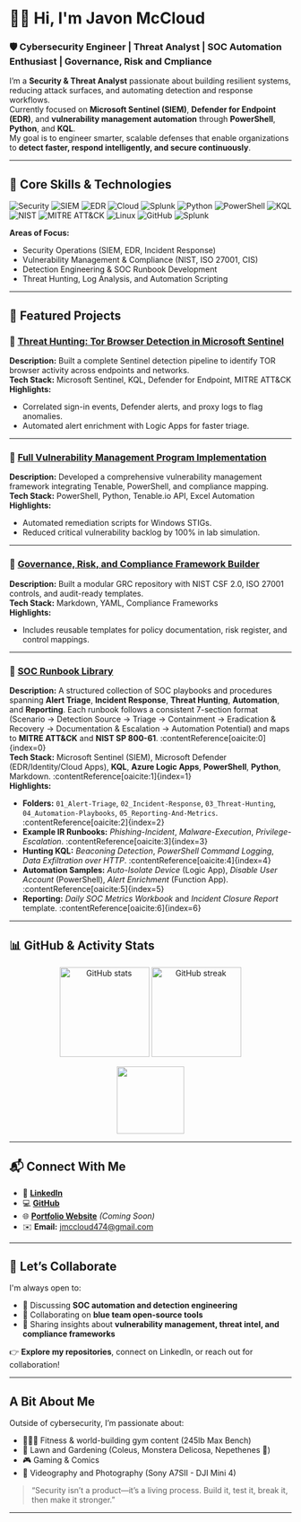 # 👋🏽 Hi, I'm **Javon McCloud**

### 🛡️ Cybersecurity Engineer | Threat Analyst | SOC Automation Enthusiast | Governance, Risk and Cmpliance

I’m a **Security & Threat Analyst** passionate about building resilient systems, reducing attack surfaces, and automating detection and response workflows.  
Currently focused on **Microsoft Sentinel (SIEM)**, **Defender for Endpoint (EDR)**, and **vulnerability management automation** through **PowerShell**, **Python**, and **KQL**.  
My goal is to engineer smarter, scalable defenses that enable organizations to **detect faster, respond intelligently, and secure continuously**.  

---

## 🧠 Core Skills & Technologies

![Security](https://img.shields.io/badge/Security-BlueTeam-blue)
![SIEM](https://img.shields.io/badge/Microsoft_Sentinel-%230078D4.svg?logo=microsoft&logoColor=white)
![EDR](https://img.shields.io/badge/Microsoft_Defender-%234267B2.svg?logo=microsoft&logoColor=white)
![Cloud](https://img.shields.io/badge/Azure-Security-blue)
![Splunk](https://img.shields.io/badge/Splunk-SOC-black)
![Python](https://img.shields.io/badge/Python-3670A0?logo=python&logoColor=ffdd54)
![PowerShell](https://img.shields.io/badge/PowerShell-5391FE?logo=powershell&logoColor=white)
![KQL](https://img.shields.io/badge/KQL-Query-brightgreen)
![NIST](https://img.shields.io/badge/NIST-800--53-lightgrey)
![MITRE ATT&CK](https://img.shields.io/badge/MITRE-ATT%26CK-orange)
![Linux](https://img.shields.io/badge/Linux-000000?logo=linux&logoColor=white)
![GitHub](https://img.shields.io/badge/GitHub-Actions-black?logo=githubactions&logoColor=white)
![Splunk](https://img.shields.io/badge/Splunk%20Dashboards-blue?logo=splunk&logoColor=white)

**Areas of Focus:**
- Security Operations (SIEM, EDR, Incident Response)
- Vulnerability Management & Compliance (NIST, ISO 27001, CIS)
- Detection Engineering & SOC Runbook Development
- Threat Hunting, Log Analysis, and Automation Scripting

---

## 🧩 Featured Projects

### 🔹 [Threat Hunting: Tor Browser Detection in Microsoft Sentinel](https://github.com/Mc-Cloud-Code-Cyber/Threat-Hunting-Tor-Browser-Usage)
**Description:** Built a complete Sentinel detection pipeline to identify TOR browser activity across endpoints and networks.  
**Tech Stack:** Microsoft Sentinel, KQL, Defender for Endpoint, MITRE ATT&CK  
**Highlights:**
- Correlated sign-in events, Defender alerts, and proxy logs to flag anomalies.  
- Automated alert enrichment with Logic Apps for faster triage.  

---

### 🔹 [Full Vulnerability Management Program Implementation](https://github.com/Mc-Cloud-Code-Cyber/Vulnerability-Management-Program)
**Description:** Developed a comprehensive vulnerability management framework integrating Tenable, PowerShell, and compliance mapping.  
**Tech Stack:** PowerShell, Python, Tenable.io API, Excel Automation  
**Highlights:**
- Automated remediation scripts for Windows STIGs.  
- Reduced critical vulnerability backlog by 100% in lab simulation.  

---

### 🔹 [Governance, Risk, and Compliance Framework Builder](https://github.com/Mc-Cloud-Code-Cyber/Governance-Risk-and-Compliance)
**Description:** Built a modular GRC repository with NIST CSF 2.0, ISO 27001 controls, and audit-ready templates.  
**Tech Stack:** Markdown, YAML, Compliance Frameworks  
**Highlights:**
- Includes reusable templates for policy documentation, risk register, and control mappings.  

---

### 🔹 [SOC Runbook Library](https://github.com/Mc-Cloud-Code-Cyber/SOC-Runbook-Library)
**Description:** A structured collection of SOC playbooks and procedures spanning **Alert Triage**, **Incident Response**, **Threat Hunting**, **Automation**, and **Reporting**. Each runbook follows a consistent 7-section format (Scenario → Detection Source → Triage → Containment → Eradication & Recovery → Documentation & Escalation → Automation Potential) and maps to **MITRE ATT&CK** and **NIST SP 800-61**. :contentReference[oaicite:0]{index=0}  
**Tech Stack:** Microsoft Sentinel (SIEM), Microsoft Defender (EDR/Identity/Cloud Apps), **KQL**, **Azure Logic Apps**, **PowerShell**, **Python**, Markdown. :contentReference[oaicite:1]{index=1}  
**Highlights:**
- **Folders:** `01_Alert-Triage`, `02_Incident-Response`, `03_Threat-Hunting`, `04_Automation-Playbooks`, `05_Reporting-And-Metrics`. :contentReference[oaicite:2]{index=2}
- **Example IR Runbooks:** *Phishing-Incident*, *Malware-Execution*, *Privilege-Escalation*. :contentReference[oaicite:3]{index=3}
- **Hunting KQL:** *Beaconing Detection*, *PowerShell Command Logging*, *Data Exfiltration over HTTP*. :contentReference[oaicite:4]{index=4}
- **Automation Samples:** *Auto-Isolate Device* (Logic App), *Disable User Account* (PowerShell), *Alert Enrichment* (Function App). :contentReference[oaicite:5]{index=5}
- **Reporting:** *Daily SOC Metrics Workbook* and *Incident Closure Report* template. :contentReference[oaicite:6]{index=6}


---

## 📊 GitHub & Activity Stats

<p align="center">
  <img src="https://github-readme-stats.vercel.app/api?username=Mc-Cloud-Code-Cyber&show_icons=true&theme=tokyonight" alt="GitHub stats" height="160"/>
  <img src="https://github-readme-streak-stats.herokuapp.com/?user=Mc-Cloud-Code-Cyber&theme=tokyonight" alt="GitHub streak" height="160"/>
</p>

<p align="center">
  <img src="https://github-readme-stats.vercel.app/api/top-langs/?username=Mc-Cloud-Code-Cyber&layout=compact&theme=tokyonight" height="120"/>
</p>

---

## 📬 Connect With Me

- 💼 [**LinkedIn**](https://linkedin.com/in/javonmccloud)
- 💻 [**GitHub**](https://github.com/Mc-Cloud-Code-Cyber)
- 🌐 [**Portfolio Website**](#) _(Coming Soon)_
- ✉️ **Email:** [jmccloud474@gmail.com](mailto:jmccloud474@gmail.com)

---

## 🤝 Let’s Collaborate

I'm always open to:
- 💬 Discussing **SOC automation and detection engineering**
- 🧰 Collaborating on **blue team open-source tools**
- 🧠 Sharing insights about **vulnerability management, threat intel, and compliance frameworks**

👉 **Explore my repositories**, connect on LinkedIn, or reach out for collaboration!

---

##  A Bit About Me

Outside of cybersecurity, I’m passionate about:
- 🏋🏽‍♂️ Fitness & world-building gym content (245lb Max Bench)
- 🌿 Lawn and Gardening (Coleus, Monstera Delicosa, Nepethenes 🌼)  
- 🎮 Gaming & Comics
- 📸 Videography and Photography (Sony A7SII - DJI Mini 4)

> “Security isn’t a product—it’s a living process. Build it, test it, break it, then make it stronger.”

---
